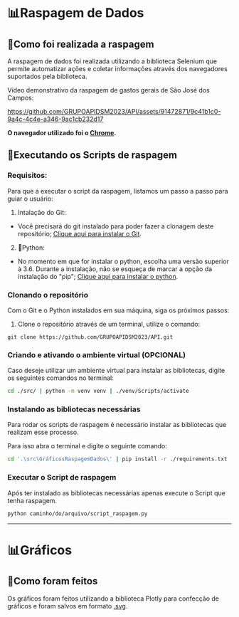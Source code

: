 # 📊**Raspagem de Dados**

## 🤔**Como foi realizada a raspagem**

A raspagem de dados foi realizada utilizando a biblioteca Selenium que permite automatizar ações e coletar informações através dos navegadores suportados pela biblioteca.

Vídeo demonstrativo da raspagem de gastos gerais de São José dos Campos:

https://github.com/GRUPOAPIDSM2023/API/assets/91472871/9c41b1c0-9a4c-4c4e-a346-9ac1cb232d17

**O navegador utilizado foi o [Chrome](https://www.google.com/intl/pt-BR/chrome/).**

## 🔌**Executando os Scripts de raspagem**

### Requisitos:

Para que a executar o script da raspagem, listamos um passo a passo para guiar o usuário:

1. Intalação do Git:
  - Você precisará do git instalado para poder fazer a clonagem deste repositório; [Clique aqui para instalar o Git](https://git-scm.com/downloads). 

2. 🐍Python:
  - No momento em que for instalar o python, escolha uma versão superior à 3.6. Durante a instalação, não se esqueça de marcar a opção da instalação do "pip"; [Clique aqui para instalar o python](https://www.python.org/downloads/).

### Clonando o repositório

Com o Git e o Python instalados em sua máquina, siga os próximos passos:

1. Clone o repositório através de um terminal, utilize o comando:

```
git clone https://github.com/GRUPOAPIDSM2023/API.git
``` 

### **Criando e ativando o ambiente virtual (OPCIONAL)**

Caso deseje utilizar um ambiente virtual para instalar as bibliotecas, digite os seguintes comandos no terminal:

```bash
cd ./src/ | python -m venv venv | ./venv/Scripts/activate
```

### **Instalando as bibliotecas necessárias**

Para rodar os scripts de raspagem é necessário instalar as bibliotecas que realizam esse processo.

Para isso abra o terminal e digite o seguinte comando:

```bash
cd '.\src\GráficosRaspagemDados\' | pip install -r ./requirements.txt
```

### **Executar o Script de raspagem**

Após ter instalado as bibliotecas necessárias apenas execute o Script que tenha raspagem.

```bash
python caminho/do/arquivo/script_raspagem.py
```

---

# 📊**Gráficos**

## 🤔**Como foram feitos**

Os gráficos foram feitos utilizando a biblioteca Plotly para confecção de gráficos e foram salvos em formato [.svg](https://www.adobe.com/br/creativecloud/file-types/image/vector/svg-file.html#:~:text=SVG%3A%20perguntas%20frequentes-,O%20que%20%C3%A9%20um%20arquivo%20SVG%3F,e%20linhas%20em%20uma%20grade.).
